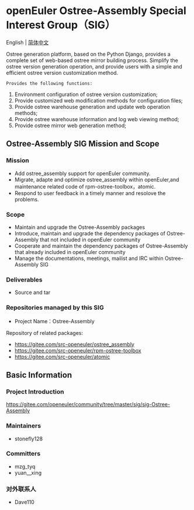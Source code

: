
# openEuler Ostree-Assembly Special Interest Group（SIG）
English | [简体中文](./sig-Ostree-Assembly_cn.md)
 
  Ostree generation platform, based on the Python Django, provides a complete set of web-based ostree mirror building process. Simplify the ostree version generation operation, and provide users with a simple and efficient ostree version customization method.
	
	Provides the following functions:
1. Environment configuration of ostree version customization;
2. Provide customized web modification methods for configuration files;
3. Provide ostree warehouse generation and update web operation methods;
4. Provide ostree warehouse information and log web viewing method;
5. Provide ostree mirror web generation method;

## Ostree-Assembly SIG Mission and Scope

### Mission

- Add ostree_assembly support for openEuler community.
- Migrate, adapte and optimize ostree_assembly within openEuler,and maintenance related code of rpm-ostree-toolbox，atomic.
- Respond to user feedback in a timely manner and resolove the problems.


### Scope

- Maintain and upgrade the Ostree-Assembly packages
- Introduce, maintain and upgrade the dependency packages of Ostree-Assembly that not included in openEuler community
- Cooperate and maintain the dependency packages of Ostree-Assembly that already included in openEuler community
- Manage the documentations, meetings, mailist and IRC within Ostree-Assembly SIG


###  Deliverables

- Source and tar


### Repositories managed by this SIG

- Project Name：Ostree-Assembly

 Repository of related packages:

- https://gitee.com/src-openeuler/ostree_assembly
- https://gitee.com/src-openeuler/rpm-ostree-toolbox
- https://gitee.com/src-openeuler/atomic


## Basic Information

###  Project Introduction

 https://gitee.com/openeuler/community/tree/master/sig/sig-Ostree-Assembly

### Maintainers
- stonefly128

### Committers
- mzg_tyq
- yuan__xing 

### 对外联系人
- Dave110
